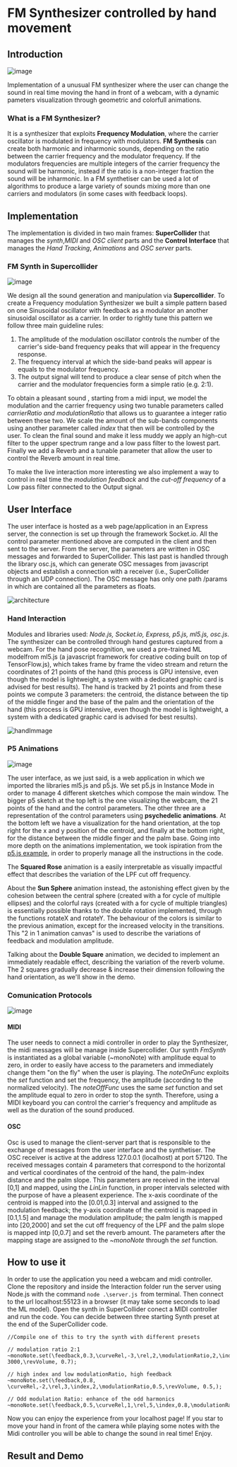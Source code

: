 # FM Synthesizer controlled by hand movement
## Introduction
![image](https://user-images.githubusercontent.com/74536287/120165857-47798e00-c1fc-11eb-9c1e-a5d6058d5b5f.png)

Implementation of a unusual FM synthesizer where the user can change the sound in real time moving the hand in front of a webcam, with a dynamic pameters visualization through geometric and colorfull animations. 

### What is a FM Synthesizer?
It is a synthesizer that exploits **Frequency Modulation**, where the carrier oscillator is modulated in frequency with modulators. **FM Synthesis** can create both harmonic and inharmonic sounds, depending on the ratio between the carrier frequency and the modulator frequency. If the modulators frequencies are multiple integers of the carrier frequency the sound will be harmonic, instead if the ratio is a non-integer fraction the sound will be inharmonic. In a FM synthetiser can be used a lot of algorithms to produce a large variety of sounds mixing more than one carriers and modulators (in some cases with feedback loops).
## Implementation
The implementation is divided in two main frames: **SuperCollider** that manages the *synth*,*MIDI* and *OSC client* parts and the **Control Interface** that manages the *Hand Tracking*, *Animations* and *OSC server* parts.
### FM Synth in Supercollider
![image](https://user-images.githubusercontent.com/74536287/120165513-f36ea980-c1fb-11eb-8aa3-eb124e33b0dd.png)

We design all the sound generation and manipulation via **Supercollider**.
To create a Frequency modulation Synthesizer we built a simple pattern
based on one Sinusoidal oscillator with feedback as a modulator an another
sinusoidal oscillator as a carrier. In order to rightly tune this pattern we
follow three main guideline rules:
1. The amplitude of the modulation oscillator controls the number of the
carrier's side-band frequency peaks that will appear in the frequency
response.
1. The frequency interval at which the side-band peaks will appear is
equals to the modulator frequency.
1. The output signal will tend to produce a clear sense of pitch when the
carrier and the modulator frequencies form a simple ratio (e.g. 2:1).

To obtain a pleasant sound , starting from a midi input, we model
the modulation and the carrier frequency using two tunable parameters called
*carrierRatio and modulationRatio* that allows us to guarantee a integer
ratio between these two. We scale the amount of the sub-bands components
using another parameter called *index* that then will be controlled by the
user. To clean the final sound and make it less muddy we apply an high-cut
filter to the upper spectrum range and a low pass filter to the lowest part.
Finally we add a Reverb and a tunable parameter that allow the user to
control the Reverb amount in real time.

To make the live interaction more interesting we also implement a way to 
control in real time  the *modulation feedback* and the *cut-off
frequency* of a Low pass filter connected to the Output signal.

## User Interface
The user interface is hosted as a web page/application in an Express server, the connection is set up through the framework Socket.io. All the control parameter mentioned above are computed in the client and then sent to the server. From the server, the parameters are written in OSC messages and forwarded to SuperCollider. This last past is handled through the library osc.js, which can generate OSC messages from javascript objects and establish a connection with a receiver (i.e., SuperCollider through an
UDP connection). The OSC message has only one path \/params in which are contained all the parameters as floats.

![architecture](https://github.com/EllDy96/CarlGang/blob/Homework3/report/arch.png)


### Hand Interaction
Modules and libraries used: *Node.js, Socket.io, Express, p5.js, ml5.js, osc.js*. The synthesizer can be controlled through hand gestures captured from a webcam. For the hand pose recognition, we used a pre-trained ML modelfrom ml5.js (a javascript framework for creative coding built on top of TensorFlow.js), which takes frame by frame the video stream and return the coordinates of 21 points of the hand (this process is GPU intensive, even though the model is lightweight, a system with a dedicated graphic card is advised for best results). The hand is tracked by 21 points and from these points we compute 3 parameters: the centroid, the distance between the tip of the middle finger and the base of the palm and the orientation of the hand (this process is GPU intensive, even
though the model is lightweight, a system with a dedicated graphic card is
advised for best results).

![handImmage](https://github.com/EllDy96/CarlGang/blob/Homework3/report/hand.png)


### P5 Animations

![image](https://user-images.githubusercontent.com/74536287/120176163-3f731b80-c207-11eb-90f6-701fd36b90e3.png)




The user interface, as we just said, is a web application in which we imported the libraries ml5.js and p5.js. We set p5.js in Instance Mode in order to manage 4 different sketches which compose the main window. The bigger p5 sketch at the top left is the one visualizing the webcam, the 21 points of the hand and the control parameters. The other three are a representation of the control parameters using **psychedelic animations**. At the bottom left we have a visualization for the hand orientation, at the top right for the x and y position of the centroid, and finally at the bottom right, for the distance between the middle finger and the palm base. Going into more depth on the animations implementation, we took ispiration from  the [p5.js example](https://p5js.org), in order to properly manage all the instructions in the code. 

The **Squared Rose** animation is a easily interpretable as visually impactful effect that describes the variation of the LPF cut off frequency. 

About the **Sun Sphere** animation instead, the astonishing effect given by the cohesion between the central sphere (created with a for cycle of multiple ellipses) and the colorful rays (created with a for cycle of multiple triangles) is essentially possible thanks to the double rotation implemented, through the functions rotateX and rotateY. The behaviour of the colors is similar to the previous animation, except for the increased velocity in the transitions. This "2 in 1 animation canvas" is used to describe the variations of feedback and modulation amplitude.

Talking about the **Double Square** animation, we decided to implement an immediately readable effect, describing the variation of the reverb volume. The 2 squares gradually decrease & increase their dimension following the hand orientation, as we'll show in the demo.

### Comunication Protocols
![image](https://user-images.githubusercontent.com/74536287/120170174-ffa93580-c200-11eb-93e3-57494feee207.png)

#### MIDI
The user needs to connect a midi controller in order to play the Synthesizer, the midi messages will be manage inside Supercollider. Our synth *FmSynth* is instantiated as a global variable (~monoNote) with amplitude equal to zero, in order to easily have access to the parameters and immediately change them "on the fly" when the user is playing. The *noteOnFunc* exploits the *set* function and set the frequency, the amplitude (according to the normalized velocity). The *noteOffFunc* uses the same *set* function and set the amplitude equal to zero in order to stop the synth. Therefore, using a MIDI keyboard you can control the carrier's frequency and amplitude as well as the duration of the sound produced.

#### OSC
Osc is used to manage the client-server part that is responsible to the exchange of messages from the user interface and the synthetiser. The OSC receiver is active at the address 127.0.0.1 (localhost) at port 57120. The received messages contain 4 parameters that correspond to the horizontal and vertical coordinates of the centroid of the hand, the palm-index distance and the palm slope. This parameters are received in the interval [0,1] and mapped, using the *LinLin* function, in proper intervals selected with the purpose of have a pleasent experience. The x-axis coordinate of the centroid is mapped into the [0.01,0.3] interval and assigned to the  modulation feedback; the y-axis coordinate of the centroid is mapped in [0.1,1.5] and manage the modulation amplitude; the palm length is mapped into [20,2000] and set the cut off frequency of the LPF and the palm slope is mapped intp [0,0.7] and set the reverb amount. The parameters after the mapping stage are assigned to the *~monoNote* through the *set* function.



## How to use it
In order to use the application you need a webcam and midi controller. Clone the repository and  inside the Interaction folder run the server using Node.js with the command `node .\server.js `from terminal. Then
connect to the url localhost:55123 in a browser (it may take some seconds to load the ML model). Open the synth in SuperCollider conect a MIDI controller and run the code. You can decide between three starting Synth preset at the end of the SuperCollider code.

```
//Compile one of this to try the synth with different presets

// modulation ratio 2:1
~monoNote.set(\feedback,0.3,\curveRel,-3,\rel,2,\modulationRatio,2,\index,0.5,\cut_off, 3000,\revVolume, 0.7);

// high index and low modulationRatio, high feedback
~monoNote.set(\feedback,0.8, \curveRel,-2,\rel,3,\index,2,\modulationRatio,0.5,\revVolume, 0.5,);

// Odd modulation Ratio: enhance of the odd harmonics
~monoNote.set(\feedback,0.5,\curveRel,1,\rel,5,\index,0.8,\modulationRatio,5,\revVolume,0.8); 
```
Now you can enjoy the experience from your localhost page! If you star to move your hand in front of the camera while playing some notes with the Midi controller you will be able to change the sound in real time! Enjoy.

## Result and Demo


